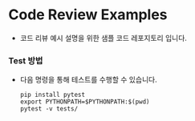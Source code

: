 # Code Review Examples
  * 코드 리뷰 예시 설명을 위한 샘플 코드 레포지토리 입니다.

### Test 방법
  * 다음 명령을 통해 테스트를 수행할 수 있습니다.
    ```shell
    pip install pytest
    export PYTHONPATH=$PYTHONPATH:$(pwd)
    pytest -v tests/
    ```
